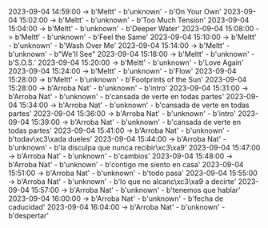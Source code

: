 2023-09-04 14:59:00 -> b'Meltt' - b'unknown' - b'On Your Own'
2023-09-04 15:02:00 -> b'Meltt' - b'unknown' - b'Too Much Tension'
2023-09-04 15:04:00 -> b'Meltt' - b'unknown' - b'Deeper Water'
2023-09-04 15:08:00 -> b'Meltt' - b'unknown' - b'Feel the Same'
2023-09-04 15:10:00 -> b'Meltt' - b'unknown' - b'Wash Over Me'
2023-09-04 15:14:00 -> b'Meltt' - b'unknown' - b"We'll See"
2023-09-04 15:18:00 -> b'Meltt' - b'unknown' - b'S.O.S.'
2023-09-04 15:20:00 -> b'Meltt' - b'unknown' - b'Love Again'
2023-09-04 15:24:00 -> b'Meltt' - b'unknown' - b'Flow'
2023-09-04 15:28:00 -> b'Meltt' - b'unknown' - b'Footprints of the Sun'
2023-09-04 15:28:00 -> b'Arroba Nat' - b'unknown' - b'intro'
2023-09-04 15:31:00 -> b'Arroba Nat' - b'unknown' - b'cansada de verte en todas partes'
2023-09-04 15:34:00 -> b'Arroba Nat' - b'unknown' - b'cansada de verte en todas partes'
2023-09-04 15:36:00 -> b'Arroba Nat' - b'unknown' - b'intro'
2023-09-04 15:39:00 -> b'Arroba Nat' - b'unknown' - b'cansada de verte en todas partes'
2023-09-04 15:41:00 -> b'Arroba Nat' - b'unknown' - b'todav\xc3\xada dueles'
2023-09-04 15:44:00 -> b'Arroba Nat' - b'unknown' - b'la disculpa que nunca recibir\xc3\xa9'
2023-09-04 15:47:00 -> b'Arroba Nat' - b'unknown' - b'cambios'
2023-09-04 15:48:00 -> b'Arroba Nat' - b'unknown' - b'contigo me siento en casa'
2023-09-04 15:51:00 -> b'Arroba Nat' - b'unknown' - b'todo pasa'
2023-09-04 15:55:00 -> b'Arroba Nat' - b'unknown' - b'lo que no alcanc\xc3\xa9 a decirte'
2023-09-04 15:57:00 -> b'Arroba Nat' - b'unknown' - b'tenemos que hablar'
2023-09-04 16:00:00 -> b'Arroba Nat' - b'unknown' - b'fecha de caducidad'
2023-09-04 16:04:00 -> b'Arroba Nat' - b'unknown' - b'despertar'
